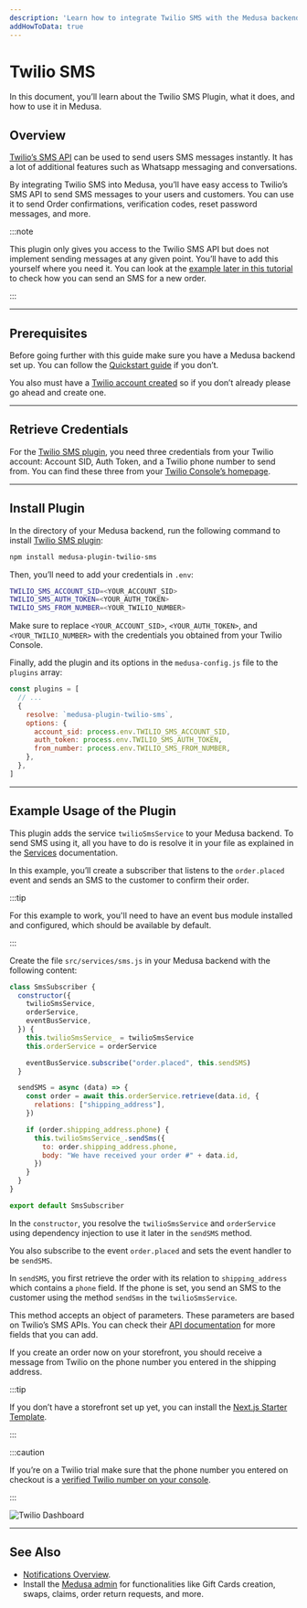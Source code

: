 ```yaml
---
description: 'Learn how to integrate Twilio SMS with the Medusa backend. Learn how to install the Twilio SMS plugin and test it out.'
addHowToData: true
---
```


# Twilio SMS

In this document, you’ll learn about the Twilio SMS Plugin, what it does, and how to use it in Medusa.

## Overview

[Twilio’s SMS API](https://www.twilio.com/sms) can be used to send users SMS messages instantly. It has a lot of additional features such as Whatsapp messaging and conversations.

By integrating Twilio SMS into Medusa, you’ll have easy access to Twilio’s SMS API to send SMS messages to your users and customers. You can use it to send Order confirmations, verification codes, reset password messages, and more.

:::note

This plugin only gives you access to the Twilio SMS API but does not implement sending messages at any given point. You’ll have to add this yourself where you need it. You can look at the [example later in this tutorial](#example-usage-of-the-plugin) to check how you can send an SMS for a new order.

:::

---

## Prerequisites

Before going further with this guide make sure you have a Medusa backend set up. You can follow the [Quickstart guide](../../development/backend/install.mdx) if you don’t.

You also must have a [Twilio account created](https://www.twilio.com/sms) so if you don’t already please go ahead and create one.

---

## Retrieve Credentials

For the [Twilio SMS plugin](https://github.com/medusajs/medusa/tree/master/packages/medusa-plugin-twilio-sms), you need three credentials from your Twilio account: Account SID, Auth Token, and a Twilio phone number to send from. You can find these three from your [Twilio Console’s homepage](https://console.twilio.com).

---

## Install Plugin

In the directory of your Medusa backend, run the following command to install [Twilio SMS plugin](https://github.com/medusajs/medusa/tree/master/packages/medusa-plugin-twilio-sms):

```bash npm2yarn
npm install medusa-plugin-twilio-sms
```

Then, you’ll need to add your credentials in `.env`:

```bash
TWILIO_SMS_ACCOUNT_SID=<YOUR_ACCOUNT_SID>
TWILIO_SMS_AUTH_TOKEN=<YOUR_AUTH_TOKEN>
TWILIO_SMS_FROM_NUMBER=<YOUR_TWILIO_NUMBER>
```

Make sure to replace `<YOUR_ACCOUNT_SID>`, `<YOUR_AUTH_TOKEN>`, and `<YOUR_TWILIO_NUMBER>` with the credentials you obtained from your Twilio Console.

Finally, add the plugin and its options in the `medusa-config.js` file to the `plugins` array:

```jsx title=medusa-config.js
const plugins = [
  // ...
  {
    resolve: `medusa-plugin-twilio-sms`,
    options: {
      account_sid: process.env.TWILIO_SMS_ACCOUNT_SID,
      auth_token: process.env.TWILIO_SMS_AUTH_TOKEN,
      from_number: process.env.TWILIO_SMS_FROM_NUMBER,
    },
  },
]
```

---

## Example Usage of the Plugin

This plugin adds the service `twilioSmsService` to your Medusa backend. To send SMS using it, all you have to do is resolve it in your file as explained in the [Services](../../development/services/create-service.mdx#using-your-custom-service) documentation.

In this example, you’ll create a subscriber that listens to the `order.placed` event and sends an SMS to the customer to confirm their order.

:::tip

For this example to work, you'll need to have an event bus module installed and configured, which should be available by default.

:::

Create the file `src/services/sms.js` in your Medusa backend with the following content:

```jsx title=src/services/sms.js
class SmsSubscriber {
  constructor({ 
    twilioSmsService, 
    orderService, 
    eventBusService,
  }) {
    this.twilioSmsService_ = twilioSmsService
    this.orderService = orderService

    eventBusService.subscribe("order.placed", this.sendSMS)
  }

  sendSMS = async (data) => {
    const order = await this.orderService.retrieve(data.id, {
      relations: ["shipping_address"],
    })

    if (order.shipping_address.phone) {
      this.twilioSmsService_.sendSms({
        to: order.shipping_address.phone,
        body: "We have received your order #" + data.id,
      })
    }
  }
}

export default SmsSubscriber
```

In the `constructor`, you resolve the `twilioSmsService` and `orderService` using dependency injection to use it later in the `sendSMS` method.

You also subscribe to the event `order.placed` and sets the event handler to be `sendSMS`.

In `sendSMS`, you first retrieve the order with its relation to `shipping_address` which contains a `phone` field. If the phone is set, you send an SMS to the customer using the method `sendSms` in the `twilioSmsService`.

This method accepts an object of parameters. These parameters are based on Twilio’s SMS APIs. You can check their [API documentation](https://www.twilio.com/docs/sms/api/message-resource#create-a-message-resource) for more fields that you can add.

If you create an order now on your storefront, you should receive a message from Twilio on the phone number you entered in the shipping address.

:::tip

If you don’t have a storefront set up yet, you can install the [Next.js Starter Template](../../starters/nextjs-medusa-starter.mdx).

:::

:::caution

If you’re on a Twilio trial make sure that the phone number you entered on checkout is a [verified Twilio number on your console](https://console.twilio.com/us1/develop/phone-numbers/manage/verified).

:::

![Twilio Dashboard](https://res.cloudinary.com/dza7lstvk/image/upload/v1668001219/Medusa%20Docs/Stripe/MXtQMiL_kb7kxe.png)

---

## See Also

- [Notifications Overview](../../development/notification/overview.mdx).
- Install the [Medusa admin](../../admin/quickstart.mdx) for functionalities like Gift Cards creation, swaps, claims, order return requests, and more.
